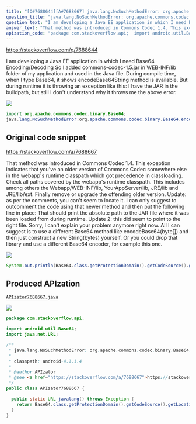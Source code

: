 ```yaml
---
title: "[Q#7688644][A#7688667] java.lang.NoSuchMethodError: org.apache.commons.codec.binary.Base64.encodeBase64String() in Java EE application"
question_title: "java.lang.NoSuchMethodError: org.apache.commons.codec.binary.Base64.encodeBase64String() in Java EE application"
question_text: "I am developing a Java EE application in which I need Base64 Encoding/Decoding So I added commons-codec-1.5.jar in WEB-INF/lib folder of my application and used in the Java file. During compile time, when I type Base64, it shows encodeBase64String method is available. But during runtime it is throwing an exception like this: I have the JAR in the buildpath, but still I don't understand why it throws me the above error."
answer_text: "That method was introduced in Commons Codec 1.4. This exception indicates that you've an older version of Commons Codec somewhere else in the webapp's runtime classpath which got precedence in classloading. Check all paths covered by the webapp's runtime classpath. This includes among others the Webapp/WEB-INF/lib, YourAppServer/lib, JRE/lib and JRE/lib/ext. Finally remove or upgrade the offending older version. Update: as per the comments, you can't seem to locate it. I can only suggest to outcomment the code using that newer method and then put the following line in place: That should print the absolute path to the JAR file where it was been loaded from during runtime. Update 2: this did seem to point to the right file. Sorry, I can't explain your problem anymore right now. All I can suggest is to use a different Base64 method like encodeBase64(byte[]) and then just construct a new String(bytes) yourself. Or you could drop that library and use a different Base64 encoder, for example this one."
apization_code: "package com.stackoverflow.api;  import android.util.Base64; import java.net.URL;  /**  * java.lang.NoSuchMethodError: org.apache.commons.codec.binary.Base64.encodeBase64String() in Java EE application  *  * classpath: android-4.1.1.4  *  * @author APIzator  * @see <a href=\"https://stackoverflow.com/a/7688667\">https://stackoverflow.com/a/7688667</a>  */ public class APIzator7688667 {    public static URL javalang() throws Exception {     return Base64.class.getProtectionDomain().getCodeSource().getLocation();   } }"
---
```


https://stackoverflow.com/q/7688644

I am developing a Java EE application in which I need Base64 Encoding/Decoding
So I added commons-codec-1.5.jar in WEB-INF/lib folder of my application and used
in the Java file.
During compile time, when I type Base64, it shows encodeBase64String method is available. But during runtime it is throwing an exception like this:
I have the JAR in the buildpath, but still I don&#x27;t understand why it throws me the above error.


<div class="code-logo"><img src="/stackoverflow.png" /></div>

```java
import org.apache.commons.codec.binary.Base64;
java.lang.NoSuchMethodError:org.apache.commons.codec.binary.Base64.encodeBase64String
```


## Original code snippet

https://stackoverflow.com/a/7688667

That method was introduced in Commons Codec 1.4. This exception indicates that you&#x27;ve an older version of Commons Codec somewhere else in the webapp&#x27;s runtime classpath which got precedence in classloading. Check all paths covered by the webapp&#x27;s runtime classpath. This includes among others the Webapp/WEB-INF/lib, YourAppServer/lib, JRE/lib and JRE/lib/ext. Finally remove or upgrade the offending older version.
Update: as per the comments, you can&#x27;t seem to locate it. I can only suggest to outcomment the code using that newer method and then put the following line in place:
That should print the absolute path to the JAR file where it was been loaded from during runtime.
Update 2: this did seem to point to the right file. Sorry, I can&#x27;t explain your problem anymore right now. All I can suggest is to use a different Base64 method like encodeBase64(byte[]) and then just construct a new String(bytes) yourself. Or you could drop that library and use a different Base64 encoder, for example this one.

<div class="code-logo"><img src="/stackoverflow.png" /></div>

```java
System.out.println(Base64.class.getProtectionDomain().getCodeSource().getLocation());
```

## Produced APIzation

[`APIzator7688667.java`](https://github.com/pasqualesalza/apization-temp-data/raw/master/search/APIzator7688667.java)

<div class="code-logo"><img src="/apizator.png" /></div>

```java
package com.stackoverflow.api;

import android.util.Base64;
import java.net.URL;

/**
 * java.lang.NoSuchMethodError: org.apache.commons.codec.binary.Base64.encodeBase64String() in Java EE application
 *
 * classpath: android-4.1.1.4
 *
 * @author APIzator
 * @see <a href="https://stackoverflow.com/a/7688667">https://stackoverflow.com/a/7688667</a>
 */
public class APIzator7688667 {

  public static URL javalang() throws Exception {
    return Base64.class.getProtectionDomain().getCodeSource().getLocation();
  }
}

```